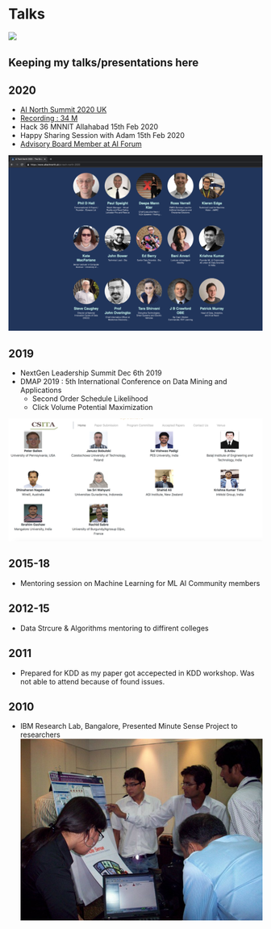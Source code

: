 # Talks

[![](https://img.shields.io/badge/badge-Krishna--Kumar--Tiwari-brightgreen)](https://www.linkedin.com/in/agentkk/)

## Keeping my talks/presentations here

## 2020

- [AI North Summit 2020 UK](https://www.aitechnorth.uk/ai-tech-north-2020)
- [Recording : 34 M](https://www.youtube.com/watch?v=Lur0Voo6eWw)
- Hack 36 MNNIT Allahabad 15th Feb 2020 
- Happy Sharing Session with Adam 15th Feb 2020
- [Advisory Board Member at AI Forum](https://ai-forum.com/advisory-board/)

![Screenshot](ainorth.png)

## 2019
- NextGen Leadership Summit Dec 6th 2019
- DMAP 2019 : 5th International Conference on Data Mining and Applications
  - Second Order Schedule Likelihood
  - Click Volume Potential Maximization
  
![Screenshot](dmap_speaker.png)


## 2015-18
- Mentoring session on Machine Learning for ML AI Community members

## 2012-15
- Data Strcure & Algorithms mentoring to diffirent colleges 

## 2011
- Prepared for KDD as my paper got accepected in KDD workshop. Was not able to attend because of found issues.

## 2010
- IBM Research Lab, Bangalore, Presented Minute Sense Project to researchers
![Screenshot](ibm-minute-sense.jpg)
